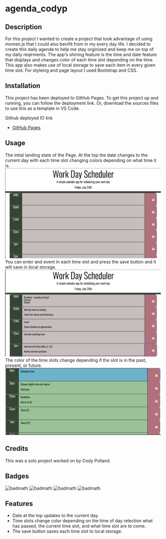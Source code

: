 # agenda_codyp

## Description

For this project I wanted to create a project that took advantage of using momen.js that I could also benifit from in my every day life. I decided to create this daily agenda to help me stay orginized and keep me on top of my daily reqirments. The app's shining feature is the time and date feature that displays and changes color of each time slot depending on the time. This app also makes use of local storage to save each item in every given time slot. For styleing and page layout I used Bootstrap and CSS. 

## Installation
This project has been deployed to GitHub Pages. To get this project up and running, you can follow the deployment link. Or, download the sources files to use this as a template in VS Code. 

Github deployed IO link
- [GitHub Pages](https://cpolland.github.io/agenda_codyp/)



## Usage
The intial landing state of the Page. At the top the date changes to the current day with each time slot changing colors depending on what time it is. 
![](assets/images/landing-page.png)
You can enter and event in each time slot and press the save button and it will save in local storage.
![](assets/images/written-items.png)
The color of the time slots change depending if the slot is in the past, present, or future. 
![](assets/images/Color-Change.png)






## Credits

This was a solo project worked on by Cody Polland.



## Badges

![badmath](https://img.shields.io/badge/Made%20for-VSCode-1f425f.svg)
![badmath](https://badges.aleen42.com/src/javascript.svg)
![badmath](https://badgen.net/badge/Made%20with/Moment.js/:red?)
![badmath](https://badgen.net/badge/Made%20with/Boot%20Strap:6ab3ca?icon=github)

## Features
- Date at the top updates to the current day.
- Time slots change color depending on the time of day relection what has passed, the current time slot, and what time slot are to come. 
- The save button saves each time slot to local storage. 
